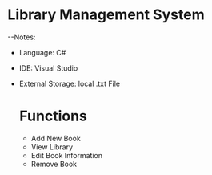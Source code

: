 # Library Management System
--Notes:
- Language: C#
- IDE: Visual Studio
- External Storage: local .txt File

  # Functions
  - Add New Book
  - View Library
  - Edit Book Information
  - Remove Book
